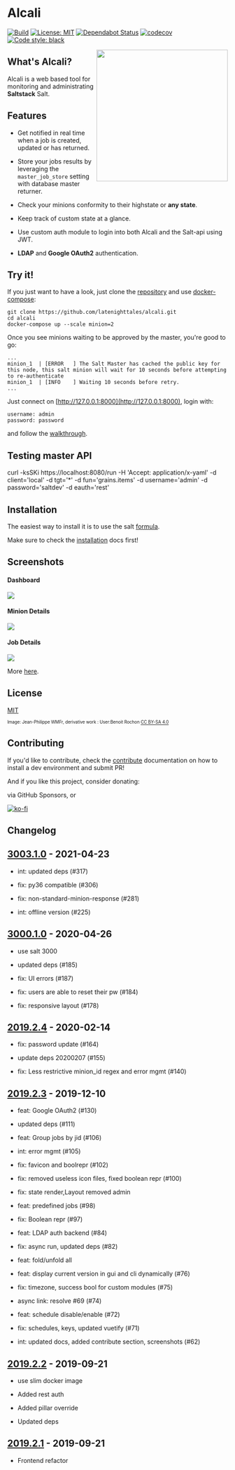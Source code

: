 # Alcali

[![Build](https://github.com/latenighttales/alcali/actions/workflows/test_on_push.yml/badge.svg?branch=develop)](https://github.com/latenighttales/alcali/actions/workflows/test_on_push.yml)
[![License: MIT](https://img.shields.io/badge/License-MIT-blue.svg)](https://opensource.org/licenses/MIT)
[![Dependabot Status](https://api.dependabot.com/badges/status?host=github&repo=latenighttales/alcali)](https://dependabot.com)
[![codecov](https://codecov.io/gh/latenighttales/alcali/branch/2019.2.0/graph/badge.svg)](https://codecov.io/gh/latenighttales/alcali)
[![Code style: black](https://img.shields.io/badge/code%20style-black-000000.svg)](https://github.com/python/black)

<img align="right" height="300" src="https://upload.wikimedia.org/wikipedia/commons/5/5f/Logo_du_Mois_de_la_contribution_sans_texte.svg">


## What's Alcali?

Alcali is a web based tool for monitoring and administrating **Saltstack** Salt.

## Features

- Get notified in real time when a job is created, updated or has returned. 

- Store your jobs results by leveraging the `master_job_store` setting with database master returner.

- Check your minions conformity to their highstate or **any state**.

- Keep track of custom state at a glance.

- Use custom auth module to login into both Alcali and the Salt-api using JWT.

- **LDAP** and **Google OAuth2** authentication.

## Try it!

If you just want to have a look, just clone the [repository](https://github.com/latenighttales/alcali.git) and use [docker-compose](https://docs.docker.com/compose/):

```commandline
git clone https://github.com/latenighttales/alcali.git
cd alcali
docker-compose up --scale minion=2
```


Once you see minions waiting to be approved by the master, you're good to go:

```commandline
...
minion_1  | [ERROR   ] The Salt Master has cached the public key for this node, this salt minion will wait for 10 seconds before attempting to re-authenticate
minion_1  | [INFO    ] Waiting 10 seconds before retry.
...
```

Just connect on [http://127.0.0.1:8000](http://127.0.0.1:8000), login with:

```commandline
username: admin
password: password
```

and follow the [walkthrough](https://alcali.dev/walkthrough/).

## Testing master API

curl -ksSKi https://localhost:8080/run     -H 'Accept: application/x-yaml'     -d client='local'     -d tgt='*'     -d fun='grains.items'     -d username='admin'     -d password='saltdev'     -d eauth='rest'

## Installation

The easiest way to install it is to use the salt [formula](https://github.com/latenighttales/alcali-formula).

Make sure to check the [installation](https://alcali.dev/installation/) docs first!

## Screenshots

#### Dashboard
![](docs/docs/images/screenshots/dashboard-dark.png)

#### Minion Details
![](docs/docs/images/screenshots/minion-detail-dark.png)

#### Job Details
![](docs/docs/images/screenshots/job-detail.png)

More [here](https://github.com/latenighttales/alcali/blob/2019.2/docs/docs/screenshots.md).

## License

[MIT](LICENSE)

<sub><sub>Image: Jean-Philippe WMFr, derivative work : User:Benoit Rochon [CC BY-SA 4.0](https://creativecommons.org/licenses/by-sa/4.0)</sub></sub>

## Contributing

If you'd like to contribute, check the [contribute](https://alcali.dev/contribute/) documentation on how to install a dev environment and submit PR!

And if you like this project, consider donating:

via GitHub Sponsors, or

[![ko-fi](https://www.ko-fi.com/img/githubbutton_sm.svg)](https://ko-fi.com/J3J3173F6)


## Changelog

## [3003.1.0] - 2021-04-23

- int: updated deps (#317)

- fix: py36 compatible (#306)

- fix: non-standard-minion-response (#281)

- int: offline version (#225)

[3003.1.0]: https://github.com/latenighttales/alcali/compare/v3003.1.0...HEAD


## [3000.1.0] - 2020-04-26

- use salt 3000

- updated deps (#185)

- fix: UI errors (#187)

- fix: users are able to reset their pw (#184)

- fix: responsive layout (#178)

[3000.1.0]: https://github.com/latenighttales/alcali/compare/v2019.2.5...HEAD

## [2019.2.4] - 2020-02-14

- fix: password update (#164)

- update deps 20200207 (#155)

- fix: Less restrictive minion_id regex and error mgmt (#140)

[2019.2.4]: https://github.com/latenighttales/alcali/compare/v2019.2.4...HEAD

## [2019.2.3] - 2019-12-10

- feat: Google OAuth2 (#130)

- updated deps (#111)

- feat: Group jobs by jid (#106)

- int: error mgmt (#105)

- fix: favicon and boolrepr (#102)

- fix: removed useless icon files, fixed boolean repr (#100)

- fix: state render,Layout removed admin

- feat: predefined jobs (#98)

- fix: Boolean repr (#97)

- feat: LDAP auth backend (#84)

- fix: async run, updated deps (#82)

- feat: fold/unfold all

- feat: display current version in gui and cli dynamically (#76)

- fix: timezone, success bool for custom modules (#75)

- async link: resolve #69 (#74)

- feat: schedule disable/enable (#72)

- fix: schedules, keys, updated vuetify (#71)

- int: updated docs, added contribute section, screenshots (#62)

[2019.2.3]: https://github.com/latenighttales/alcali/compare/v2019.2.3...v2019.2.4

## [2019.2.2] - 2019-09-21

- use slim docker image

- Added rest auth

- Added pillar override

- Updated deps

[2019.2.2]: https://github.com/latenighttales/alcali/compare/v2019.2.2...v2019.2.3

## [2019.2.1] - 2019-09-21

- Frontend refactor

[2019.2.1]: https://github.com/latenighttales/alcali/compare/v2019.2.1...v2019.2.2
